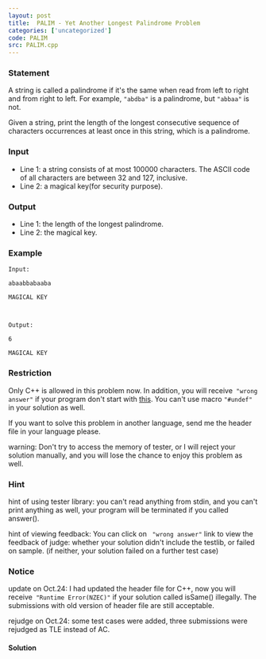 ```yaml
---
layout: post
title:  PALIM - Yet Another Longest Palindrome Problem
categories: ['uncategorized']
code: PALIM
src: PALIM.cpp
---
```


### **Statement**

A string is called a palindrome if it's the same when read from left to right
and from right to left. For example, `"abdba"` is a palindrome, but `"abbaa"`
is not.

Given a string, print the length of the longest consecutive sequence of
characters occurrences at least once in this string, which is a palindrome.

### Input

  * Line 1: a string consists of at most 100000 characters. The ASCII code of all characters are between 32 and 127, inclusive. 
  * Line 2: a magical key(for security purpose).

### Output

  * Line 1: the length of the longest palindrome.
  * Line 2: the magical key.

### Example

    
    
    Input:
    abaabbabaaba
    MAGICAL KEY
    
    Output:
    6
    MAGICAL KEY
    

### Restriction

Only C++ is allowed in this problem now. In addition, you will receive`
"wrong answer"` if your program don't start with
[this](https://www.spoj.com/content/crazyb0y:PALIM.cpp). You can't use macro
`"#undef"` in your solution as well.

If you want to solve this problem in another language, send me the header file
in your language please.

warning: Don't try to access the memory of tester, or I will reject your
solution manually, and you will lose the chance to enjoy this problem as well.

### Hint

hint of using tester library: you can't read anything from stdin, and you
can't print anything as well, your program will be terminated if you called
answer().

hint of viewing feedback: You can click on ` "wrong answer"` link to view
the feedback of judge: whether your solution didn't include the testlib, or
failed on sample. (if neither, your solution failed on a further test case)

### Notice

update on Oct.24: I had updated the header file for C++, now you will
receive` "Runtime Error(NZEC)"` if your solution called isSame() illegally.
The submissions with old version of header file are still acceptable.

rejudge on Oct.24: some test cases were added, three submissions were
rejudged as TLE instead of AC.



#### **Solution**



